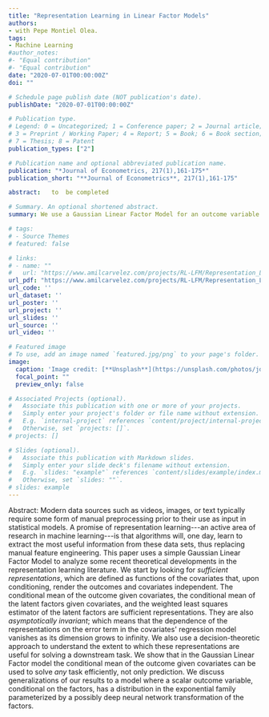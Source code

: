 ```yaml
---
title: "Representation Learning in Linear Factor Models"
authors:
- with Pepe Montiel Olea.
tags:
- Machine Learning
#author_notes:
#- "Equal contribution"
#- "Equal contribution"
date: "2020-07-01T00:00:00Z"
doi: ""

# Schedule page publish date (NOT publication's date).
publishDate: "2020-07-01T00:00:00Z"

# Publication type.
# Legend: 0 = Uncategorized; 1 = Conference paper; 2 = Journal article;
# 3 = Preprint / Working Paper; 4 = Report; 5 = Book; 6 = Book section;
# 7 = Thesis; 8 = Patent
publication_types: ["2"]

# Publication name and optional abbreviated publication name.
publication: "*Journal of Econometrics, 217(1),161-175*"
publication_short: "**Journal of Econometrics**, 217(1),161-175"

abstract:   to  be completed

# Summary. An optional shortened abstract.
summary: We use a Gaussian Linear Factor Model for an outcome variable and a vector of covariates to analyze some recent theoretical developments in the representation learning literature. 

# tags:
# - Source Themes
# featured: false

# links:
# - name: ""
#   url: "https://www.amilcarvelez.com/projects/RL-LFM/Representation_Learning_August21st.pdf"
url_pdf: "https://www.amilcarvelez.com/projects/RL-LFM/Representation_Learning_August21st.pdf"
url_code: ''
url_dataset: ''
url_poster: ''
url_project: ''
url_slides: ''
url_source: ''
url_video: ''

# Featured image
# To use, add an image named `featured.jpg/png` to your page's folder. 
image:
  caption: 'Image credit: [**Unsplash**](https://unsplash.com/photos/jdD8gXaTZsc)'
  focal_point: ""
  preview_only: false

# Associated Projects (optional).
#   Associate this publication with one or more of your projects.
#   Simply enter your project's folder or file name without extension.
#   E.g. `internal-project` references `content/project/internal-project/index.md`.
#   Otherwise, set `projects: []`.
# projects: []

# Slides (optional).
#   Associate this publication with Markdown slides.
#   Simply enter your slide deck's filename without extension.
#   E.g. `slides: "example"` references `content/slides/example/index.md`.
#   Otherwise, set `slides: ""`.
# slides: example
---
```


Abstract: Modern data sources such as videos, images, or text typically require some form of manual preprocessing prior to their use as input in statistical models. A promise of representation learning---an active area of research in machine learning---is that algorithms will, one day, learn to extract the most useful information from these data sets, thus replacing manual feature engineering. This paper uses a simple Gaussian Linear Factor Model to analyze some recent theoretical developments in the representation learning literature. We start by looking for *sufficient representations*, which are defined as functions of the covariates that, upon conditioning, render the outcomes and covariates independent.  The conditional mean of the outcome given covariates, the conditional mean of the latent factors given covariates, and the weighted least squares estimator of the latent factors are sufficient representations. They are also *asymptotically invariant*; which means that the dependence of the representations on the error term in the covariates' regression model vanishes as its dimension grows to infinity. We also use a decision-theoretic approach to understand the extent to which these representations are useful for solving a downstream task. We show that in the Gaussian Linear Factor model the conditional mean of the outcome given covariates can be used to solve *any* task efficiently, not only prediction. We discuss generalizations of our results to a model where a scalar  outcome variable, conditional on the factors, has a distribution in the exponential family parameterized by a possibly deep neural network transformation of the factors.
